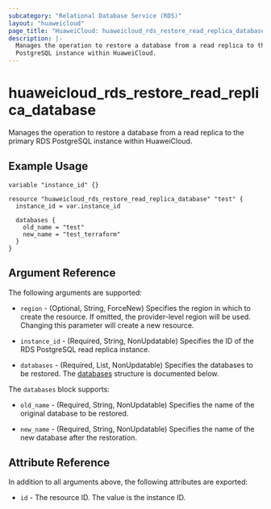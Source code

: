 ```yaml
---
subcategory: "Relational Database Service (RDS)"
layout: "huaweicloud"
page_title: "HuaweiCloud: huaweicloud_rds_restore_read_replica_database"
description: |-
  Manages the operation to restore a database from a read replica to the primary RDS
  PostgreSQL instance within HuaweiCloud.
---
```


# huaweicloud_rds_restore_read_replica_database

Manages the operation to restore a database from a read replica to the primary RDS
PostgreSQL instance within HuaweiCloud.

## Example Usage

```hcl
variable "instance_id" {}

resource "huaweicloud_rds_restore_read_replica_database" "test" {
  instance_id = var.instance_id
  
  databases {
    old_name = "test"
    new_name = "test_terraform"
  }
}
```

## Argument Reference

The following arguments are supported:

* `region` - (Optional, String, ForceNew) Specifies the region in which to create the resource.
  If omitted, the provider-level region will be used. Changing this parameter will create a new resource.

* `instance_id` - (Required, String, NonUpdatable) Specifies the ID of the RDS PostgreSQL read replica instance.

* `databases` - (Required, List, NonUpdatable) Specifies the databases to be restored.
  The [databases](#databases_struct) structure is documented below.

<a name="databases_struct"></a>
The `databases` block supports:

* `old_name` - (Required, String, NonUpdatable) Specifies the name of the original database to be restored.

* `new_name` - (Required, String, NonUpdatable) Specifies the name of the new database after the restoration.

## Attribute Reference

In addition to all arguments above, the following attributes are exported:

* `id` - The resource ID. The value is the instance ID.
